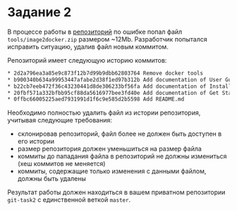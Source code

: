 # Задание 2

В процессе работы в [репозиторий](https://git.bw-sw.com/education/git/file) по ошибке попал файл `tools/image2docker.zip` размером ~12Mb. Разработчик попытался исправить ситуацию, удалив файл новым коммитом.

Репозиторий имеет следующую историю коммитов:

```bash
* 2d2a796ea3a85e9c873f12b7d99b9dbb62803764 Remove docker tools
* b900340b634a99953447afabe2d38f1ed97b312b Add documentation of User Guide
* b22cb7eeb472f36c43230441d8de306233bf56fa Add documentation of Installation, update README.md
* 20fbf571a332bfbb95cf88da5616977bee3fd40e Add documentation of Get Started
* 0ffbc66005225aed7931991d1f6c9e585d2b5598 Add README.md
```

Необходимо полностью удалить файл из истории репозитория, учитывая следующие требования:

* склонировав репозиторий, файл более не должен быть доступен в его истории
* размер репозитория должен уменьшиться на размер файла
* коммиты до пападания файла в репозиторий не должны измениться (хеш коммитов не меняется)
* коммиты, содержащие только изменения с данными файлом, должны быть удалены

Результат работы должен находиться в вашем приватном репозитории `git-task2` с единственной веткой `master`.
